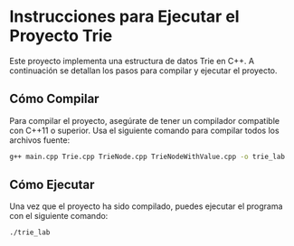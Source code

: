 # Instrucciones para Ejecutar el Proyecto Trie

Este proyecto implementa una estructura de datos Trie en C++. A continuación se detallan los pasos para compilar y ejecutar el proyecto.

## Cómo Compilar

Para compilar el proyecto, asegúrate de tener un compilador compatible con C++11 o superior. Usa el siguiente comando para compilar todos los archivos fuente:

```bash
g++ main.cpp Trie.cpp TrieNode.cpp TrieNodeWithValue.cpp -o trie_lab
```

## Cómo Ejecutar


Una vez que el proyecto ha sido compilado, puedes ejecutar el programa con el siguiente comando:

```bash
./trie_lab
```